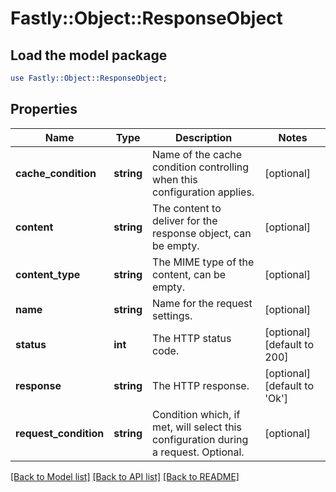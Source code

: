 # Fastly::Object::ResponseObject

## Load the model package
```perl
use Fastly::Object::ResponseObject;
```

## Properties
Name | Type | Description | Notes
------------ | ------------- | ------------- | -------------
**cache_condition** | **string** | Name of the cache condition controlling when this configuration applies. | [optional] 
**content** | **string** | The content to deliver for the response object, can be empty. | [optional] 
**content_type** | **string** | The MIME type of the content, can be empty. | [optional] 
**name** | **string** | Name for the request settings. | [optional] 
**status** | **int** | The HTTP status code. | [optional] [default to 200]
**response** | **string** | The HTTP response. | [optional] [default to &#39;Ok&#39;]
**request_condition** | **string** | Condition which, if met, will select this configuration during a request. Optional. | [optional] 

[[Back to Model list]](../README.md#documentation-for-models) [[Back to API list]](../README.md#documentation-for-api-endpoints) [[Back to README]](../README.md)



